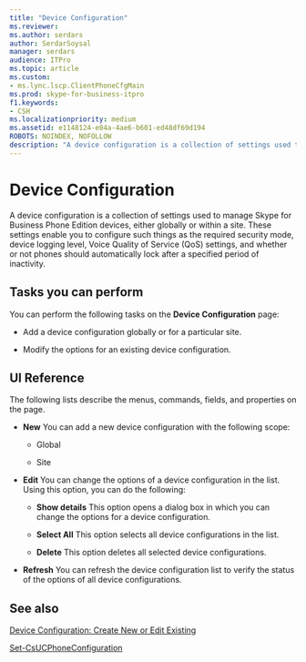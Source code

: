 ```yaml
---
title: "Device Configuration"
ms.reviewer: 
ms.author: serdars
author: SerdarSoysal
manager: serdars
audience: ITPro
ms.topic: article
ms.custom:
- ms.lync.lscp.ClientPhoneCfgMain
ms.prod: skype-for-business-itpro
f1.keywords:
- CSH
ms.localizationpriority: medium
ms.assetid: e1148124-e04a-4ae6-b601-ed48df69d194
ROBOTS: NOINDEX, NOFOLLOW
description: "A device configuration is a collection of settings used to manage Skype for Business Phone Edition devices, either globally or within a site. These settings enable you to configure such things as the required security mode, device logging level, Voice Quality of Service (QoS) settings, and whether or not phones should automatically lock after a specified period of inactivity."
---
```


# Device Configuration
 
A device configuration is a collection of settings used to manage Skype for Business Phone Edition devices, either globally or within a site. These settings enable you to configure such things as the required security mode, device logging level, Voice Quality of Service (QoS) settings, and whether or not phones should automatically lock after a specified period of inactivity. 
  
## Tasks you can perform

You can perform the following tasks on the **Device Configuration** page:
  
- Add a device configuration globally or for a particular site.
    
- Modify the options for an existing device configuration.
    
## UI Reference

The following lists describe the menus, commands, fields, and properties on the page.
  
- **New** You can add a new device configuration with the following scope:
    
  - Global
    
  - Site
    
- **Edit** You can change the options of a device configuration in the list. Using this option, you can do the following:
    
  - **Show details** This option opens a dialog box in which you can change the options for a device configuration.
    
  - **Select All** This option selects all device configurations in the list.
    
  - **Delete** This option deletes all selected device configurations.
    
- **Refresh** You can refresh the device configuration list to verify the status of the options of all device configurations.
    
## See also

[Device Configuration: Create New or Edit Existing](ms.lync.lscp.ClientDeviceTestEdit.md)

[Set-CsUCPhoneConfiguration](/powershell/module/skype/set-csucphoneconfiguration?view=skype-ps)